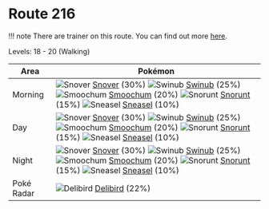 # Route 216

!!! note
    There are trainer on this route. You can find out more [here](/trainer_changes/route_216/).

Levels: 18 - 20 (Walking)

Area       | Pokémon
---        | ---
Morning    | ![][459]  [Snover] (30%) ![][220]  [Swinub] (25%) ![][238]  [Smoochum] (20%)  ![][361]  [Snorunt] (15%) ![][215]  [Sneasel] (10%)
Day        | ![][459]  [Snover] (30%) ![][220]  [Swinub] (25%) ![][238]  [Smoochum] (20%)  ![][361]  [Snorunt] (15%) ![][215]  [Sneasel] (10%)
Night      | ![][459]  [Snover] (30%) ![][220]  [Swinub] (25%) ![][238]  [Smoochum] (20%)  ![][361]  [Snorunt] (15%) ![][215]  [Sneasel] (10%)
Poké Radar | ![][225]  [Delibird] (22%)


[215]: https://raw.githubusercontent.com/PokeAPI/sprites/master/sprites/pokemon/215.png "Sneasel"
[220]: https://raw.githubusercontent.com/PokeAPI/sprites/master/sprites/pokemon/220.png "Swinub"
[225]: https://raw.githubusercontent.com/PokeAPI/sprites/master/sprites/pokemon/225.png "Delibird"
[238]: https://raw.githubusercontent.com/PokeAPI/sprites/master/sprites/pokemon/238.png "Smoochum"
[361]: https://raw.githubusercontent.com/PokeAPI/sprites/master/sprites/pokemon/361.png "Snorunt"
[459]: https://raw.githubusercontent.com/PokeAPI/sprites/master/sprites/pokemon/459.png "Snover"
[Sneasel]: /pokemon_changes/215/
[Swinub]: /pokemon_changes/220/
[Delibird]: /pokemon_changes/225/
[Smoochum]: /pokemon_changes/238/
[Snorunt]: /pokemon_changes/361/
[Snover]: /pokemon_changes/459/
